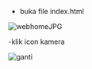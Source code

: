- buka file index.html


![webhomeJPG](https://user-images.githubusercontent.com/79134153/170574721-da3c64b8-a69d-4e63-9ead-cce7e06fe38a.JPG)


-klik icon kamera



![ganti](https://user-images.githubusercontent.com/79134153/170575217-af944dcc-44df-43db-b41a-279465a83882.JPG)
